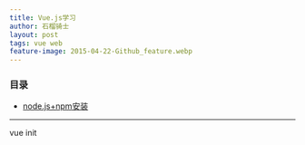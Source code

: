 ```yaml
---
title: Vue.js学习
author: 石榴骑士
layout: post
tags: vue web
feature-image: 2015-04-22-Github_feature.webp
---
```


### 目录

* [node.js+npm安装](#quick-setup)

------

vue init